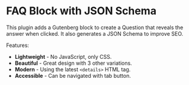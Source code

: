 # FAQ Block with JSON Schema

This plugin adds a Gutenberg block to create a Question that reveals the answer when clicked. It also generates a JSON Schema to improve SEO.

Features:

- **Lightweight** - No JavaScript, only CSS.
- **Beautiful** - Great design with 3 other variations.
- **Modern** - Using the latest `<details>` HTML tag.
- **Accessible** - Can be navigated with tab button.